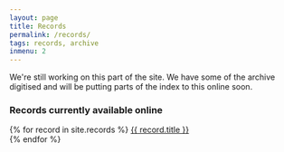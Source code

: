 ```yaml
---
layout: page
title: Records
permalink: /records/
tags: records, archive
inmenu: 2
---
```


We're still working on this part of the site. We have some of the archive digitised and will be putting parts of the index to this online soon. 



### Records currently available online

{% for record in site.records %}
  <a href="{{record.url}}">{{ record.title }}</a>  
{% endfor %}

  